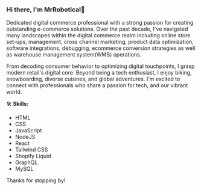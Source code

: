 ### Hi there, I'm MrRobotical👋

Dedicated digital commerce professional with a strong passion for creating outstanding e-commerce solutions.
Over the past decade, I've navigated many landscapes within the digital commerce realm including online store set-ups, management, cross channel marketing, product data optimization, software integrations, debugging, ecommerce conversion strategies as well as warehouse management system(WMS) operations.

From decoding consumer behavior to optimizing digital touchpoints, I grasp modern retail's digital core. Beyond being a tech enthusiast, I enjoy biking, snowboarding, diverse cuisines, and global adventures. 
I'm excited to connect with professionals who share a passion for tech, and our vibrant world.

🛠 **Skills:**
- HTML
- CSS
- JavaScript
- NodeJS
- React
- Tailwind CSS
- Shopify Liquid
- GraphQL
- MySQL

Thanks for stopping by!

<!---
MrRobotical/MrRobotical is a ✨ special ✨ repository because its `README.md` (this file) appears on your GitHub profile.
You can click the Preview link to take a look at your changes.
--->
